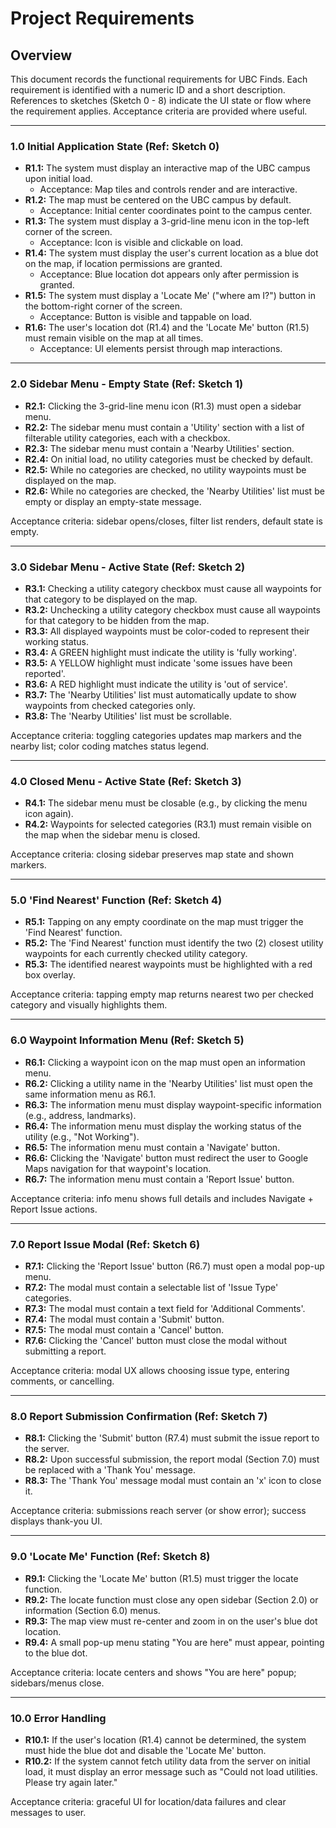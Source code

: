 # Project Requirements

## Overview

This document records the functional requirements for UBC Finds. Each requirement is identified with a numeric ID and a short description. References to sketches (Sketch 0 - 8) indicate the UI state or flow where the requirement applies. Acceptance criteria are provided where useful.

---

### 1.0 Initial Application State (Ref: Sketch 0)
- **R1.1:** The system must display an interactive map of the UBC campus upon initial load.  
  - Acceptance: Map tiles and controls render and are interactive.
- **R1.2:** The map must be centered on the UBC campus by default.  
  - Acceptance: Initial center coordinates point to the campus center.
- **R1.3:** The system must display a 3-grid-line menu icon in the top-left corner of the screen.  
  - Acceptance: Icon is visible and clickable on load.
- **R1.4:** The system must display the user's current location as a blue dot on the map, if location permissions are granted.  
  - Acceptance: Blue location dot appears only after permission is granted.
- **R1.5:** The system must display a 'Locate Me' ("where am I?") button in the bottom-right corner of the screen.  
  - Acceptance: Button is visible and tappable on load.
- **R1.6:** The user's location dot (R1.4) and the 'Locate Me' button (R1.5) must remain visible on the map at all times.  
  - Acceptance: UI elements persist through map interactions.

---

### 2.0 Sidebar Menu - Empty State (Ref: Sketch 1)
- **R2.1:** Clicking the 3-grid-line menu icon (R1.3) must open a sidebar menu.  
- **R2.2:** The sidebar menu must contain a 'Utility' section with a list of filterable utility categories, each with a checkbox.  
- **R2.3:** The sidebar menu must contain a 'Nearby Utilities' section.  
- **R2.4:** On initial load, no utility categories must be checked by default.  
- **R2.5:** While no categories are checked, no utility waypoints must be displayed on the map.  
- **R2.6:** While no categories are checked, the 'Nearby Utilities' list must be empty or display an empty-state message.  

Acceptance criteria: sidebar opens/closes, filter list renders, default state is empty.

---

### 3.0 Sidebar Menu - Active State (Ref: Sketch 2)
- **R3.1:** Checking a utility category checkbox must cause all waypoints for that category to be displayed on the map.  
- **R3.2:** Unchecking a utility category checkbox must cause all waypoints for that category to be hidden from the map.  
- **R3.3:** All displayed waypoints must be color-coded to represent their working status.  
- **R3.4:** A GREEN highlight must indicate the utility is 'fully working'.  
- **R3.5:** A YELLOW highlight must indicate 'some issues have been reported'.  
- **R3.6:** A RED highlight must indicate the utility is 'out of service'.  
- **R3.7:** The 'Nearby Utilities' list must automatically update to show waypoints from checked categories only.  
- **R3.8:** The 'Nearby Utilities' list must be scrollable.

Acceptance criteria: toggling categories updates map markers and the nearby list; color coding matches status legend.

---

### 4.0 Closed Menu - Active State (Ref: Sketch 3)
- **R4.1:** The sidebar menu must be closable (e.g., by clicking the menu icon again).  
- **R4.2:** Waypoints for selected categories (R3.1) must remain visible on the map when the sidebar menu is closed.

Acceptance criteria: closing sidebar preserves map state and shown markers.

---

### 5.0 'Find Nearest' Function (Ref: Sketch 4)
- **R5.1:** Tapping on any empty coordinate on the map must trigger the 'Find Nearest' function.  
- **R5.2:** The 'Find Nearest' function must identify the two (2) closest utility waypoints for each currently checked utility category.  
- **R5.3:** The identified nearest waypoints must be highlighted with a red box overlay.

Acceptance criteria: tapping empty map returns nearest two per checked category and visually highlights them.

---

### 6.0 Waypoint Information Menu (Ref: Sketch 5)
- **R6.1:** Clicking a waypoint icon on the map must open an information menu.  
- **R6.2:** Clicking a utility name in the 'Nearby Utilities' list must open the same information menu as R6.1.  
- **R6.3:** The information menu must display waypoint-specific information (e.g., address, landmarks).  
- **R6.4:** The information menu must display the working status of the utility (e.g., "Not Working").  
- **R6.5:** The information menu must contain a 'Navigate' button.  
- **R6.6:** Clicking the 'Navigate' button must redirect the user to Google Maps navigation for that waypoint's location.  
- **R6.7:** The information menu must contain a 'Report Issue' button.

Acceptance criteria: info menu shows full details and includes Navigate + Report Issue actions.

---

### 7.0 Report Issue Modal (Ref: Sketch 6)
- **R7.1:** Clicking the 'Report Issue' button (R6.7) must open a modal pop-up menu.  
- **R7.2:** The modal must contain a selectable list of 'Issue Type' categories.  
- **R7.3:** The modal must contain a text field for 'Additional Comments'.  
- **R7.4:** The modal must contain a 'Submit' button.  
- **R7.5:** The modal must contain a 'Cancel' button.  
- **R7.6:** Clicking the 'Cancel' button must close the modal without submitting a report.

Acceptance criteria: modal UX allows choosing issue type, entering comments, or cancelling.

---

### 8.0 Report Submission Confirmation (Ref: Sketch 7)
- **R8.1:** Clicking the 'Submit' button (R7.4) must submit the issue report to the server.  
- **R8.2:** Upon successful submission, the report modal (Section 7.0) must be replaced with a 'Thank You' message.  
- **R8.3:** The 'Thank You' message modal must contain an 'x' icon to close it.

Acceptance criteria: submissions reach server (or show error); success displays thank-you UI.

---

### 9.0 'Locate Me' Function (Ref: Sketch 8)
- **R9.1:** Clicking the 'Locate Me' button (R1.5) must trigger the locate function.  
- **R9.2:** The locate function must close any open sidebar (Section 2.0) or information (Section 6.0) menus.  
- **R9.3:** The map view must re-center and zoom in on the user's blue dot location.  
- **R9.4:** A small pop-up menu stating "You are here" must appear, pointing to the blue dot.

Acceptance criteria: locate centers and shows "You are here" popup; sidebars/menus close.

---

### 10.0 Error Handling
- **R10.1:** If the user's location (R1.4) cannot be determined, the system must hide the blue dot and disable the 'Locate Me' button.  
- **R10.2:** If the system cannot fetch utility data from the server on initial load, it must display an error message such as "Could not load utilities. Please try again later."

Acceptance criteria: graceful UI for location/data failures and clear messages to user.

